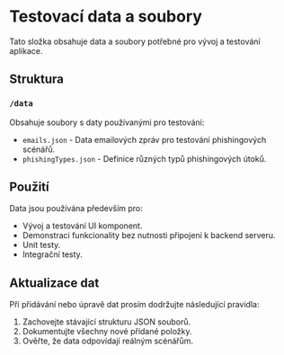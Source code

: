 # Testovací data a soubory

Tato složka obsahuje data a soubory potřebné pro vývoj a testování aplikace.

## Struktura

### `/data`

Obsahuje soubory s daty používanými pro testování:

- `emails.json` - Data emailových zpráv pro testování phishingových scénářů.
- `phishingTypes.json` - Definice různých typů phishingových útoků.

## Použití

Data jsou používána především pro:

- Vývoj a testování UI komponent.
- Demonstraci funkcionality bez nutnosti připojení k backend serveru.
- Unit testy.
- Integrační testy.

## Aktualizace dat

Při přidávání nebo úpravě dat prosím dodržujte následující pravidla:

1. Zachovejte stávající strukturu JSON souborů.
2. Dokumentujte všechny nové přidané položky.
3. Ověřte, že data odpovídají reálným scénářům.
